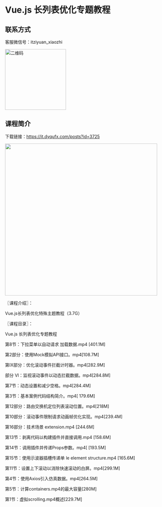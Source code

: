# Vue.js 长列表优化专题教程

## 联系方式

客服微信号：itziyuan_xiaozhi

<img src="https://ziyuanyun.oss-cn-guangzhou.aliyuncs.com/common/20240614073449/666b82192834a.jpg" width="200" height="200" alt="二维码">

## 课程简介

下载链接：https://it.dyqufx.com/posts?id=3725

<img src="https://ziyuanyun.oss-cn-guangzhou.aliyuncs.com/yun/20240515185314/6644941a6437c.jpg" width="500" alt="">

  〖课程介绍〗：

 Vue.js长列表优化特殊主题教程（3.7G）

 〖课程目录〗：

 Vue.js 长列表优化专题教程



 第8节：下拉菜单以自动请求 加载数据.mp4 [401.1M]

 第2部分：使用Mock模拟API接口。mp4[108.7M]

 第IX部分：优化滚动事件拦截计时器。mp4[282.9M]

 部分 VI：监视滚动事件以动态拦截数据。mp4[284.8M]

 第7节：动态设置和减少空格。mp4[284.4M]

 第3节：基本案例代码结构简介。mp4[ 179.6M]

 第12部分：路由交换机定位列表滚动位置。mp4[218M]

 第10部分：滚动事件限制请求动画帧优化实现。mp4[239.4M]

 第16部分：技术场景 extension.mp4 [244.6M]

 第13节：剥离代码以构建插件并直接调用.mp4 [158.6M]

 第14节：调用插件并传递Props参数。mp4[ [193.5M]

 第15节：使用示波器插槽传递单 le element structure.mp4 [165.6M]

 第11节：设置上下滚动以消除快速滚动的白屏。mp4[299.1M]

 第4节：使用Axios引入仿真数据。mp4[264.5M]

 第5节：计算containers.mp4的最大容量[280M]

 第1节：虚拟scrolling.mp4概述[229.7M]

  